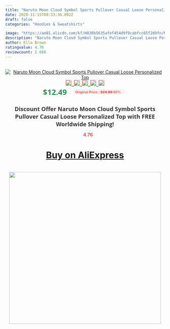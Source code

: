 ```yaml
---
title: "Naruto Moon Cloud Symbol Sports Pullover Casual Loose Personalized Top"
date: 2020-11-15T08:33:36.892Z
draft: false
categories: "Hoodies & Sweatshirts"

image: "https://ae01.alicdn.com/kf/H038b5635afef454d9f9cabfcc65f2d9fn/Naruto-Moon-Cloud-Symbol-Sports-Pullover-Casual-Loose-Personalized-Top.jpg"
description: "Naruto Moon Cloud Symbol Sports Pullover Casual Loose Personalized Top"
author: Ella Brown
ratingvalue: 4.76
reviewcount: 2.666
---
```

<br>
<div style="text-align: center;">
<a href="https://s.click.aliexpress.com/e/_9gGWL3" target="_blank" rel="nofollow noopener noreferrer"><img alt="Naruto Moon Cloud Symbol Sports Pullover Casual Loose Personalized Top" class="magnifier-image" src="https://ae01.alicdn.com/kf/H038b5635afef454d9f9cabfcc65f2d9fn/Naruto-Moon-Cloud-Symbol-Sports-Pullover-Casual-Loose-Personalized-Top.jpg_640x640.jpg">
<br>
<img style="border:1px solid salmon" src="https://ae01.alicdn.com/kf/H038b5635afef454d9f9cabfcc65f2d9fn/Naruto-Moon-Cloud-Symbol-Sports-Pullover-Casual-Loose-Personalized-Top.jpg_120x120.jpg">&nbsp;&nbsp;<img style="border:1px solid salmon" src="https://ae01.alicdn.com/kf/H00f1327d005f4ed4a875d2df9221baefK/Naruto-Moon-Cloud-Symbol-Sports-Pullover-Casual-Loose-Personalized-Top.jpg_120x120.jpg">&nbsp;&nbsp;<img style="border:1px solid salmon" src="https://ae01.alicdn.com/kf/H701c731f09544e93b06c1e0df04763a8L/Naruto-Moon-Cloud-Symbol-Sports-Pullover-Casual-Loose-Personalized-Top.jpg_120x120.jpg">&nbsp;&nbsp;<img style="border:1px solid salmon" src="https://ae01.alicdn.com/kf/H0be46e2c9615406083710d5c5efcc065A/Naruto-Moon-Cloud-Symbol-Sports-Pullover-Casual-Loose-Personalized-Top.jpg_120x120.jpg">&nbsp;&nbsp;<img style="border:1px solid salmon" src="https://ae01.alicdn.com/kf/Hab1c0709f6d94a9d9b4958bc66ff037ag/Naruto-Moon-Cloud-Symbol-Sports-Pullover-Casual-Loose-Personalized-Top.jpg_120x120.jpg"></a></div><br0>
<div style="text-align: center;"><span style="background-color: white; border: 0px; box-sizing: border-box; color: seagreen; display: inline-block; font-family: &quot;open sans&quot; , &quot;arial&quot; , &quot;helvetica&quot; , sans-serif , &quot;heiti&quot;; font-size: 24px; font-stretch: inherit; font-weight: 700; line-height: inherit; margin: 0px 10px 0px 0px; padding: 0px; vertical-align: middle;">$12.49 </span>
<span style="background: rgb(255 , 241 , 241); border-radius: 3px; border: 0px; box-sizing: border-box; color: #ff4747; display: inline-block; font-family: inherit; font-size: 12px; font-stretch: inherit; font-style: inherit; font-variant: inherit; font-weight: 600; line-height: inherit; margin: 0px; padding: 2px 5px; transform: scale(0.9); vertical-align: middle;">Original Price : <b style="text-decoration: line-through;">$24.99 </b> 50%&nbsp;&nbsp;</span></div>
<h1 style="color: #333333; display: inline-block; font-family: &quot;open sans&quot; , &quot;arial&quot; , &quot;helvetica&quot; , sans-serif , &quot;heiti&quot;; font-size: 18px; font-stretch: inherit; font-weight: 700; text-align: center;">Discount Offer Naruto Moon Cloud Symbol Sports Pullover Casual Loose Personalized Top with FREE Worldwide Shipping!</h1>
<div style="color: #ff4747; text-align: center;">
<img src="https://4.bp.blogspot.com/-M0ZcTcb-5uY/XleCXlxnR4I/AAAAAAAAAEc/OrjgMkXV1oMQFaCRZj5HQwOCBcu3w1FegCPcBGAYYCw/s1600/star.png" style="height: 15px;">&nbsp;<b>4.76</b></div>
<div class="button_cont" align="center"><a class="buynow_a" href="https://s.click.aliexpress.com/e/_9gGWL3" target="_blank" rel="nofollow noopener noreferrer"><H1>Buy on AliExpress</H1></a></div><br>
<div class="separator" style="clear: both; text-align: center;">
<img src="https://lh3.googleusercontent.com/-pTy5HemUv9M/XlePHvY0dAI/AAAAAAAAAE4/0nX5iRUoIWY8eMW9Dpxeirr157OZliDIgCLcBGAsYHQ/s1600/badge.gif" width="480">
</div>
